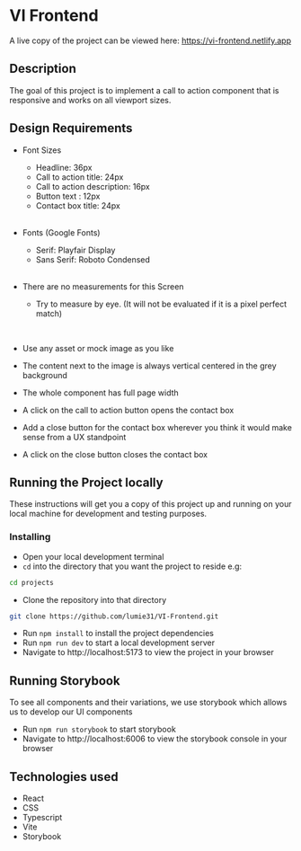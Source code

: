 # VI Frontend

A live copy of the project can be viewed here: https://vi-frontend.netlify.app

## Description

The goal of this project is to implement a call to action component that is responsive and works on all viewport sizes.

## Design Requirements

- Font Sizes

  - Headline: 36px
  - Call to action title: 24px
  - Call to action description: 16px
  - Button text : 12px
  - Contact box title: 24px

  <br>

- Fonts (Google Fonts)

  - Serif: Playfair Display
  - Sans Serif: Roboto Condensed

  <br>

- There are no measurements for this Screen

  - Try to measure by eye. (It will not be evaluated if it is a pixel perfect match)

<br>

- Use any asset or mock image as you like

- The content next to the image is always vertical centered in the grey background

- The whole component has full page width

- A click on the call to action button opens the contact box

- Add a close button for the contact box wherever you think it would make sense from a UX standpoint

- A click on the close button closes the contact box

## Running the Project locally

These instructions will get you a copy of this project up and running on your local machine for development and testing purposes.

### Installing

- Open your local development terminal
- `cd` into the directory that you want the project to reside e.g:

```bash
cd projects
```

- Clone the repository into that directory

```bash
git clone https://github.com/lumie31/VI-Frontend.git
```

- Run `npm install` to install the project dependencies
- Run `npm run dev` to start a local development server
- Navigate to http://localhost:5173 to view the project in your browser

## Running Storybook

To see all components and their variations, we use storybook which allows us to develop our UI components

- Run `npm run storybook` to start storybook
- Navigate to http://localhost:6006 to view the storybook console in your browser

## Technologies used

- React
- CSS
- Typescript
- Vite
- Storybook
